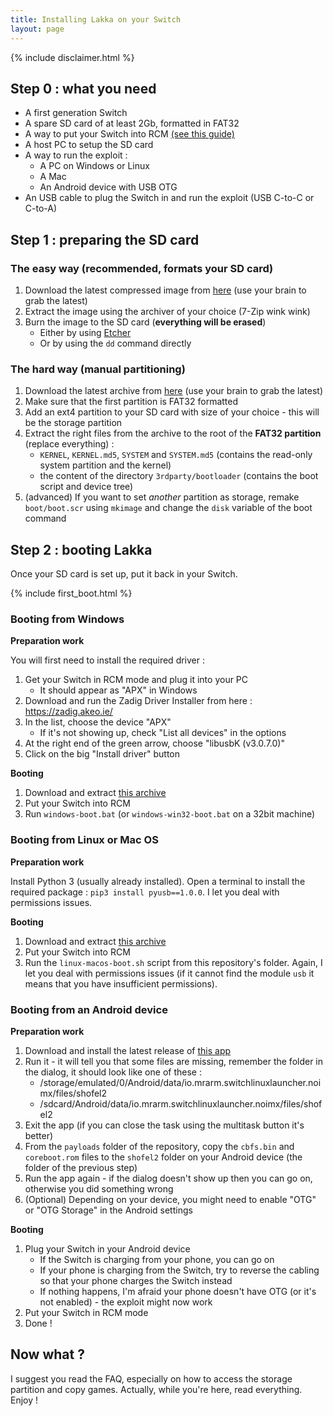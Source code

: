 ```yaml
---
title: Installing Lakka on your Switch
layout: page
---
```


{% include disclaimer.html %}

## Step 0 : what you need

* A first generation Switch
* A spare SD card of at least 2Gb, formatted in FAT32
* A way to put your Switch into RCM [(see this guide)](https://xghostboyx.github.io/RCM-Guide/)
* A host PC to setup the SD card
* A way to run the exploit : 
    * A PC on Windows or Linux
    * A Mac
    * An Android device with USB OTG
* An USB cable to plug the Switch in and run the exploit (USB C-to-C or C-to-A)
    
## Step 1 : preparing the SD card

### The easy way (recommended, formats your SD card)

1. Download the latest compressed image from [here](https://natinusala.cheats-inc.org/natinusala/lakka-switch/archives/images/) (use your brain to grab the latest)
2. Extract the image using the archiver of your choice (7-Zip wink wink)
3. Burn the image to the SD card (**everything will be erased**)
    * Either by using [Etcher](https://etcher.io/)
    * Or by using the `dd` command directly
    
### The hard way (manual partitioning)

1. Download the latest archive from [here](https://natinusala.cheats-inc.org/natinusala/lakka-switch/archives/updates/) (use your brain to grab the latest)
2. Make sure that the first partition is FAT32 formatted
3. Add an ext4 partition to your SD card with size of your choice - this will be the storage partition
4. Extract the right files from the archive to the root of the **FAT32 partition** (replace everything) :
    * `KERNEL`, `KERNEL.md5`, `SYSTEM` and `SYSTEM.md5` (contains the read-only system partition and the kernel)
    * the content of the directory `3rdparty/bootloader` (contains the boot script and device tree)
5. (advanced) If you want to set _another_ partition as storage, remake `boot/boot.scr` using `mkimage` and change the `disk` variable of the boot command

## Step 2 : booting Lakka

Once your SD card is set up, put it back in your Switch.

{% include first_boot.html %}

### Booting from Windows

**Preparation work**

You will first need to install the required driver :

1. Get your Switch in RCM mode and plug it into your PC
    * It should appear as "APX" in Windows
2. Download and run the Zadig Driver Installer from here : https://zadig.akeo.ie/ 
3. In the list, choose the device "APX"
    * If it's not showing up, check "List all devices" in the options
4. At the right end of the green arrow, choose "libusbK (v3.0.7.0)"
5. Click on the big "Install driver" button

**Booting**

1. Download and extract [this archive](https://github.com/lakka-switch/boot-scripts/archive/master.zip)
2. Put your Switch into RCM
3. Run `windows-boot.bat` (or `windows-win32-boot.bat` on a 32bit machine)

### Booting from Linux or Mac OS

**Preparation work**

Install Python 3 (usually already installed). Open a terminal to install the required package : `pip3 install pyusb==1.0.0`. I let you deal with permissions issues.

**Booting**

1. Download and extract [this archive](https://github.com/lakka-switch/boot-scripts/archive/master.zip)
2. Put your Switch into RCM
3. Run the `linux-macos-boot.sh` script from this repository's folder. Again, I let you deal with permissions issues (if it cannot find the module `usb` it means that you have insufficient permissions).

### Booting from an Android device

**Preparation work**

1. Download and install the latest release of [this app](https://github.com/lakka-switch/switch_linux_launcher/releases/latest)
2. Run it - it will tell you that some files are missing, remember the folder in the dialog, it should look like one of these :
    * /storage/emulated/0/Android/data/io.mrarm.switchlinuxlauncher.noimx/files/shofel2
    * /sdcard/Android/data/io.mrarm.switchlinuxlauncher.noimx/files/shofel2
4. Exit the app (if you can close the task using the multitask button it's better)
5. From the `payloads` folder of the repository, copy the `cbfs.bin` and `coreboot.rom` files to the `shofel2` folder on your Android device (the folder of the previous step)
6. Run the app again - if the dialog doesn't show up then you can go on, otherwise you did something wrong
7. (Optional) Depending on your device, you might need to enable "OTG" or "OTG Storage" in the Android settings

**Booting**

1. Plug your Switch in your Android device
    * If the Switch is charging from your phone, you can go on
    * If your phone is charging from the Switch, try to reverse the cabling so that your phone charges the Switch instead
    * If nothing happens, I'm afraid your phone doesn't have OTG (or it's not enabled) - the exploit might now work
2. Put your Switch in RCM mode
3. Done !

## Now what ?

I suggest you read the FAQ, especially on how to access the storage partition and copy games. Actually, while you're here, read everything. Enjoy !
